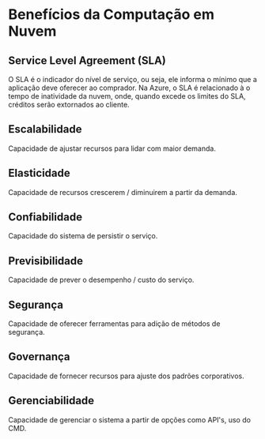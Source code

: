# Benefícios da Computação em Nuvem

## Service Level Agreement (SLA)
O SLA é o indicador do nível de serviço, ou seja, ele informa o mínimo que a aplicação deve oferecer ao comprador. Na Azure, o SLA é relacionado à o tempo de inatividade da nuvem, onde, quando excede os limites do SLA, créditos serão extornados ao cliente.

## Escalabilidade
Capacidade de ajustar recursos para lidar com maior demanda.

## Elasticidade
Capacidade de recursos crescerem / diminuirem a partir da demanda.

## Confiabilidade
Capacidade do sistema de persistir o serviço.

## Previsibilidade
Capacidade de prever o desempenho / custo do serviço.

## Segurança
Capacidade de oferecer ferramentas para adição de métodos de segurança.

## Governança
Capacidade de fornecer recursos para ajuste dos padrões corporativos.

## Gerenciabilidade
Capacidade de gerenciar o sistema a partir de opções como API's, uso do CMD.
